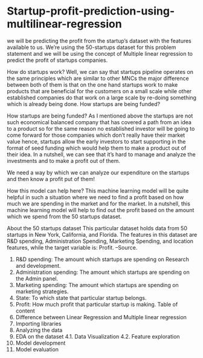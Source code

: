 # Startup-profit-prediction-using-multilinear-regression
we will be predicting the profit from the startup’s dataset with the features available to us. We’re using the 50-startups dataset for this problem statement and we will be using the concept of Multiple linear regression to predict the profit of startups companies.

How do startups work?
Well, we can say that startups pipeline operates on the same principles which are similar to other MNCs the major difference between both of them is that on the one hand startups work to make products that are beneficial for the customers on a small scale while other established companies do that work on a large scale by re-doing something which is already being done.
How startups are being funded?

How startups are being funded?
As I mentioned above the startups are not such economical balanced company that has covered a path from an idea to a product so for the same reason no established investor will be going to come forward for those companies which don’t really have their market value hence, startups allow the early investors to start supporting in the format of seed funding which would help them to make a product out of their idea. In a nutshell, we can see that it’s hard to manage and analyze the investments and to make a profit out of them.

We need a way by which we can analyze our expenditure on the startups and then know a profit put of them!

How this model can help here?
This machine learning model will be quite helpful in such a situation where we need to find a profit based on how much we are spending in the market and for the market. In a nutshell, this machine learning model will help to find out the profit based on the amount which we spend from the 50 startups dataset.

About the 50 startups dataset
This particular dataset holds data from 50 startups in New York, California, and Florida. The features in this dataset are R&D spending, Administration Spending, Marketing Spending, and location features, while the target variable is: Profit. –Source.

1. R&D spending: The amount which startups are spending on Research and development.
2. Administration spending: The amount which startups are spending on the Admin panel.
3. Marketing spending: The amount which startups are spending on marketing strategies.
4. State: To which state that particular startup belongs.
5. Profit: How much profit that particular startup is making.
Table of content
1. Difference between Linear Regression and Multiple linear regression
2. Importing libraries
3. Analyzing the data
4. EDA on the dataset
4.1. Data Visualization
4.2. Feature exploration
5. Model development
6. Model evaluation
